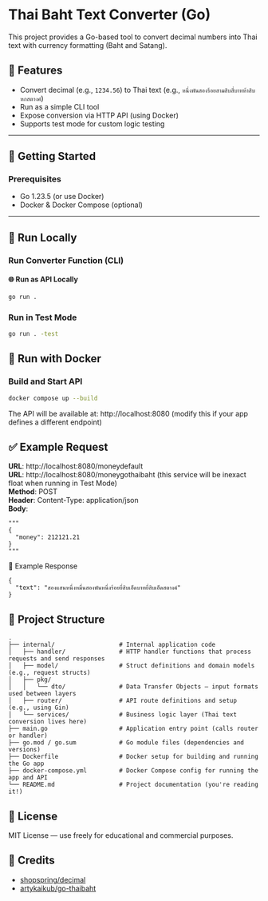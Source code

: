 # Thai Baht Text Converter (Go)

This project provides a Go-based tool to convert decimal numbers into Thai text with currency formatting (Baht and Satang).

## 🧠 Features

- Convert decimal (e.g., `1234.56`) to Thai text (e.g., `หนึ่งพันสองร้อยสามสิบสี่บาทห้าสิบหกสตางค์`)
- Run as a simple CLI tool
- Expose conversion via HTTP API (using Docker)
- Supports test mode for custom logic testing

---

## 🚀 Getting Started

### Prerequisites

- Go 1.23.5 (or use Docker)
- Docker & Docker Compose (optional)

---

## 🧪 Run Locally

### Run Converter Function (CLI)
#### 🌐 Run as API Locally
```bash
go run .
```
### Run in Test Mode
```bash
go run . -test
```
## 🐳 Run with Docker
### Build and Start API

```bash
docker compose up --build
```
The API will be available at:
http://localhost:8080 (modify this if your app defines a different endpoint)

## ✅ Example Request
**URL**: http://localhost:8080/moneydefault  
**URL**: http://localhost:8080/moneygothaibaht (this service will be inexact float when running in Test Mode)  
**Method**: POST  
**Header**: Content-Type: application/json  
**Body**:  

```
"""
{
  "money": 212121.21
}
"""
```
🔄 Example Response
```
{
  "text": "สองแสนหนึ่งหมื่นสองพันหนึ่งร้อยยี่สิบเอ็ดบาทยี่สิบเอ็ดสตางค์"
}
```

## 🔧 Project Structure
```
.
├── internal/                  # Internal application code
│   ├── handler/               # HTTP handler functions that process requests and send responses
│   ├── model/                 # Struct definitions and domain models (e.g., request structs)
│   ├── pkg/
│   │   └── dto/               # Data Transfer Objects — input formats used between layers
│   ├── router/                # API route definitions and setup (e.g., using Gin)
│   └── services/              # Business logic layer (Thai text conversion lives here)
├── main.go                    # Application entry point (calls router or handler)
├── go.mod / go.sum            # Go module files (dependencies and versions)
├── Dockerfile                 # Docker setup for building and running the Go app
├── docker-compose.yml         # Docker Compose config for running the app and API
└── README.md                  # Project documentation (you're reading it!)
```

## 📝 License
MIT License — use freely for educational and commercial purposes.

## 🙏 Credits
- [shopspring/decimal](https://github.com/shopspring/decimal)
- [artykaikub/go-thaibaht](https://github.com/artykaikub/go-thaibaht)






